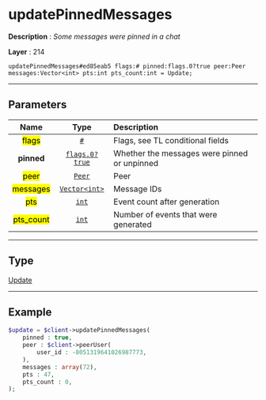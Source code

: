# updatePinnedMessages

**Description** : *Some messages were pinned in a chat*

**Layer** : 214

```tl
updatePinnedMessages#ed85eab5 flags:# pinned:flags.0?true peer:Peer messages:Vector<int> pts:int pts_count:int = Update;
```

---

## Parameters

| Name | Type | Description |
| :---: | :---: | :--- |
| <mark>flags</mark> | [`#`](type/#) | Flags, see TL conditional fields |
| **pinned** | [`flags.0?true`](type/true) | Whether the messages were pinned or unpinned |
| <mark>peer</mark> | [`Peer`](type/Peer) | Peer |
| <mark>messages</mark> | [`Vector<int>`](type/int) | Message IDs |
| <mark>pts</mark> | [`int`](type/int) | Event count after generation |
| <mark>pts_count</mark> | [`int`](type/int) | Number of events that were generated |

---

## Type

[Update](type/Update)

---

## Example

```php
$update = $client->updatePinnedMessages(
	pinned : true,
	peer : $client->peerUser(
		user_id : -8051319641026987773,
	),
	messages : array(72),
	pts : 47,
	pts_count : 0,
);
```